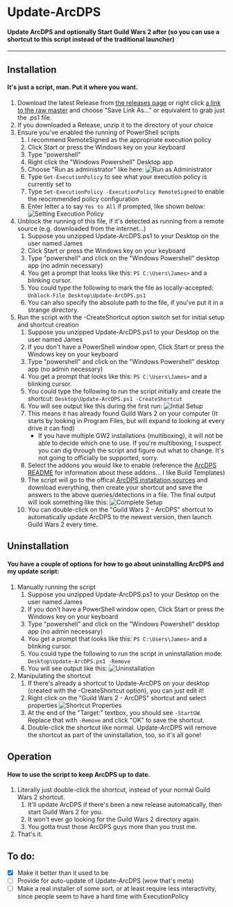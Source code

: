 # Update-ArcDPS
#### Update ArcDPS and optionally Start Guild Wars 2 after (so you can use a shortcut to this script instead of the traditional launcher)
---

## Installation
#### It's just a script, man. Put it where you want.
1. Download the latest Release from [the releases page](https://github.com/solacelost/update-arcdps/releases) or right click [a link to the raw master](https://raw.githubusercontent.com/solacelost/update-arcdps/master/Update-ArcDPS.ps1) and choose "Save Link As..." or equivalent to grab just the .ps1 file.
1. If you downloaded a Release, unzip it to the directory of your choice
1. Ensure you've enabled the running of PowerShell scripts
    1. I recommend RemoteSigned as the appropriate execution policy
    1. Click Start or press the Windows key on your keyboard
    1. Type "powershell"
    1. Right click the "Windows Powershell" Desktop app
    1. Choose "Run as administrator" like here:
        ![Run as Administrator](./docs_admin.png)
    1. Type `Get-ExecutionPolicy` to see what your execution policy is currently set to
    1. Type `Set-ExecutionPolicy -ExecutionPolicy RemoteSigned` to enable the reocmmended policy configuration
    1. Enter letter `a` to say `Yes to All` if prompted, like shown below:
        ![Setting Execution Policy](./docs_executionpolicy.png)
1. Unblock the running of this file, if it's detected as running from a remote source (e.g. downloaded from the internet...)
    1. Suppose you unzipped Update-ArcDPS.ps1 to your Desktop on the user named James
    1. Click Start or press the Windows key on your keyboard
    1. Type "powershell" and click on the "Windows Powershell" desktop app (no admin necessary)
    1. You get a prompt that looks like this: `PS C:\Users\James>` and a blinking cursor.
    1. You could type the following to mark the file as locally-accepted:
        `Unblock-File Desktop\Update-ArcDPS.ps1`
    1. You can also specify the absolute path to the file, if you've put it in a strange directory.
1. Run the script with the -CreateShortcut option switch set for initial setup and shortcut creation
    1. Suppose you unzipped Update-ArcDPS.ps1 to your Desktop on the user named James
    1. If you don't have a PowerShell window open, Click Start or press the Windows key on your keyboard
    1. Type "powershell" and click on the "Windows Powershell" desktop app (no admin necessary)
    1. You get a prompt that looks like this: `PS C:\Users\James>` and a blinking cursor.
    1. You could type the following to run the script initially and create the shortcut:
        `Desktop\Update-ArcDPS.ps1 -CreateShortcut`
    1. You will see output like this during the first run:
        ![Intial Setup](./docs_initialsetup.png)
    1. This means it has already found Guild Wars 2 on your computer (It starts by looking in Program Files, but will expand to looking at every drive it can find)
        - If you have multiple GW2 installations (multiboxing), it will not be able to decide which one to use. If you're multiboxing, I suspect you can dig through the script and figure out what to change. It's not going to officially be supported, sorry.
    1. Select the addons you would like to enable (reference the [ArcDPS README](https://www.deltaconnected.com/arcdps/) for information about these addons... I like Build Templates)
    1. The script will go to the offical [ArcDPS installation sources](https://www.deltaconnected.com/arcdps/x64) and download everything, then create your shortcut and save the answers to the above queries/detections in a file. The final output will look something like this:
        ![Complete Setup](./docs_completeinstall.png)
    1. You can double-click on the "Guild Wars 2 - ArcDPS" shortcut to automatically update ArcDPS to the newest version, then launch Guild Wars 2 every time.

## Uninstallation
#### You have a couple of options for how to go about uninstalling ArcDPS and my update script:
1. Manually running the script
    1. Suppose you unzipped Update-ArcDPS.ps1 to your Desktop on the user named James
    1. If you don't have a PowerShell window open, Click Start or press the Windows key on your keyboard
    1. Type "powershell" and click on the "Windows Powershell" desktop app (no admin necessary)
    1. You get a prompt that looks like this: `PS C:\Users\James>` and a blinking cursor.
    1. You could type the following to run the script in uninstallation mode:
        `Desktop\Update-ArcDPS.ps1 -Remove`
    1. You will see output like this:
        ![Uninstallation](./docs_uninstall.png)
1. Manipulating the shortcut
    1. If there's already a shortcut to Update-ArcDPS on your desktop (created with the -CreateShortcut option), you can just edit it!
    1. Right click on the "Guild Wars 2 - ArcDPS" shortcut and select properties
        ![Shortcut Properties](./docs_shortcut.png)
    1. At the end of the "Target:" textbox, you should see `-StartGW`. Replace that with `-Remove` and click "OK" to save the shortcut.
    1. Double-click the shortcut like normal. Update-ArcDPS will remove the shortcut as part of the uninstallation, too, so it's all gone!

## Operation
#### How to use the script to keep ArcDPS up to date.
1. Literally just double-click the shortcut, instead of your normal Guild Wars 2 shortcut.
    1. It'll update ArcDPS if there's been a new release automatically, then start Guild Wars 2 for you.
    1. It won't ever go looking for the Guild Wars 2 directory again.
    1. You gotta trust those ArcDPS guys more than you trust me.
1. That's it.

## To do:
- [x] Make it better than it used to be
- [ ] Provide for auto-update of Update-ArcDPS (wow that's meta)
- [ ] Make a real installer of some sort, or at least require less interactivity, since people seem to have a hard time with ExecutionPolicy
